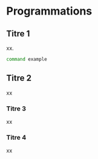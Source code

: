 # Programmations

## Titre 1

xx.

```bash
command example
```

## Titre 2

xx

### Titre 3

xx

### Titre 4

xx
